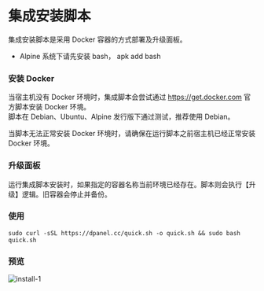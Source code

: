 # 集成安装脚本

集成安装脚本是采用 Docker 容器的方式部署及升级面板。

- Alpine 系统下请先安装 bash， apk add bash

### 安装 Docker

当宿主机没有 Docker 环境时，集成脚本会尝试通过 https://get.docker.com 官方脚本安装 Docker 环境。\
脚本在 Debian、Ubuntu、Alpine 发行版下通过测试，推荐使用 Debian。

当脚本无法正常安装 Docker 环境时，请确保在运行脚本之前宿主机已经正常安装 Docker 环境。

### 升级面板

运行集成脚本安装时，如果指定的容器名称当前环境已经存在。脚本则会执行【升级】逻辑。旧容器会停止并备份。


### 使用

```
sudo curl -sSL https://dpanel.cc/quick.sh -o quick.sh && sudo bash quick.sh
```

### 预览

![install-1](https://cdn.w7.cc/dpanel/install-1.png?t=1)